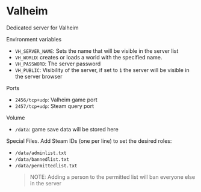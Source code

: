 # Valheim

Dedicated server for Valheim

Environment variables

- `VH_SERVER_NAME`: Sets the name that will be visible in the server list
- `VH_WORLD`: creates or loads a world with the specified name.
- `VH_PASSWORD`: The server password
- `VH_PUBLIC`: Visibility of the server, if set to `1` the server will be visible in the server browser

Ports

- `2456/tcp+udp`: Valheim game port
- `2457/tcp+udp`: Steam query port

Volume

- `/data`: game save data will be stored here

Special Files. Add Steam IDs (one per line) to set the desired roles:

- `/data/adminlist.txt`
- `/data/bannedlist.txt`
- `/data/permittedlist.txt`
    > NOTE: Adding a person to the permitted list will ban everyone else in the server
